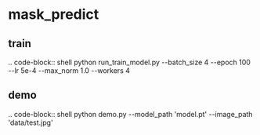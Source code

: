 # mask_predict

train
----
.. code-block:: shell
        python run_train_model.py --batch_size 4 --epoch 100 --lr 5e-4 --max_norm 1.0 --workers 4
        
demo
----
.. code-block:: shell
        python demo.py --model_path 'model.pt' --image_path 'data/test.jpg'
